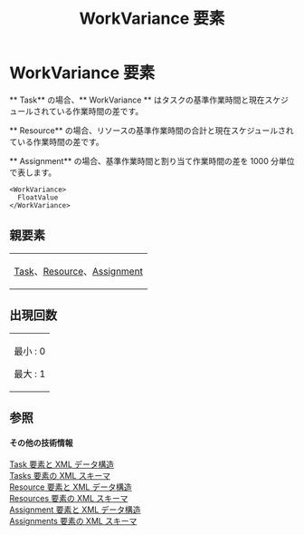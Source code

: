 ﻿---
title: WorkVariance 要素
TOCTitle: WorkVariance 要素
ms:assetid: cd8c71ed-bf3a-4013-8e17-dd970785e79b
ms:mtpsurl: https://msdn.microsoft.com/ja-jp/library/Bb968689(v=office.12)
ms:contentKeyID: 16747473
ms.date: 06/30/2008
mtps_version: v=office.12
ms.translationtype: HT
---

# WorkVariance 要素

** Task** の場合、** WorkVariance ** はタスクの基準作業時間と現在スケジュールされている作業時間の差です。

** Resource** の場合、リソースの基準作業時間の合計と現在スケジュールされている作業時間の差です。

** Assignment** の場合、基準作業時間と割り当て作業時間の差を 1000 分単位で表します。

    <WorkVariance>
      FloatValue
    </WorkVariance>

## 親要素

<table>
<colgroup>
<col style="width: 100%" />
</colgroup>
<tbody>
<tr class="odd">
<td><p><a href="task-element.md">Task</a>、<a href="resource-element.md">Resource</a>、<a href="assignment-element.md">Assignment</a></p></td>
</tr>
</tbody>
</table>


## 出現回数


<table>
<colgroup>
<col style="width: 100%" />
</colgroup>
<tbody>
<tr class="odd">
<td><p>最小 : 0</p>
<p>最大 : 1</p></td>
</tr>
</tbody>
</table>


## 参照

#### その他の技術情報

[Task 要素と XML データ構造](task-elements-and-xml-structure.md)  
[Tasks 要素の XML スキーマ](xml-schema-for-the-tasks-element.md)  
[Resource 要素と XML データ構造](resource-elements-and-xml-structure.md)  
[Resources 要素の XML スキーマ](xml-schema-for-the-resources-element.md)  
[Assignment 要素と XML データ構造](assignment-elements-and-xml-structure.md)  
[Assignments 要素の XML スキーマ](xml-schema-for-the-assignments-element.md)

